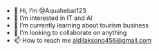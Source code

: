 - 👋 Hi, I’m @Aquahebat123
- 👀 I’m interested in IT and AI
- 🌱 I’m currently learning about tourism business
- 💞️ I’m looking to collaborate on anything
- 📫 How to reach me aldilaksono456@gmail.com

<!---
Aquahebat123/Aquahebat123 is a ✨ special ✨ repository because its `README.md` (this file) appears on your GitHub profile.
You can click the Preview link to take a look at your changes.
--->

